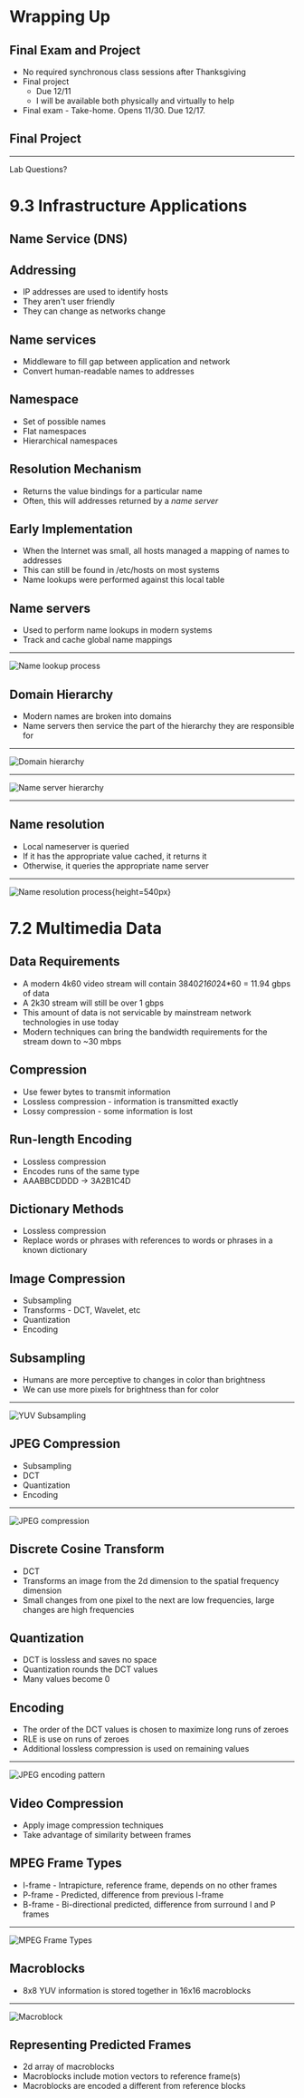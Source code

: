 Wrapping Up
===========

Final Exam and Project
----------------------

- No required synchronous class sessions after Thanksgiving
- Final project
    - Due 12/11
    - I will be available both physically and virtually to help
- Final exam - Take-home. Opens 11/30. Due 12/17.

Final Project
-------------

---

Lab Questions?

9.3 Infrastructure Applications
===============================

Name Service (DNS)
------------------

Addressing
----------

- IP addresses are used to identify hosts
- They aren't user friendly
- They can change as networks change

Name services
-------------

- Middleware to fill gap between application and network
- Convert human-readable names to addresses

Namespace
---------

- Set of possible names
- Flat namespaces
- Hierarchical namespaces

Resolution Mechanism
--------------------

- Returns the value bindings for a particular name
- Often, this will addresses returned by a *name server*

Early Implementation
--------------------

- When the Internet was small, all hosts managed a mapping of names to addresses
- This can still be found in /etc/hosts on most systems
- Name lookups were performed against this local table

Name servers
------------

- Used to perform name lookups in modern systems
- Track and cache global name mappings

---

![Name lookup process](https://book.systemsapproach.org/_images/f09-14-9780123850591.png)

Domain Hierarchy
----------------

- Modern names are broken into domains
- Name servers then service the part of the hierarchy they are responsible for

---

![Domain hierarchy](https://book.systemsapproach.org/_images/f09-15-9780123850591.png)

---

![Name server hierarchy](https://book.systemsapproach.org/_images/f09-17-9780123850591.png)

---

Name resolution
---------------

- Local nameserver is queried
- If it has the appropriate value cached, it returns it
- Otherwise, it queries the appropriate name server

---

![Name resolution process](https://book.systemsapproach.org/_images/f09-18-9780123850591.png){height=540px}

7.2 Multimedia Data
===================

Data Requirements
-----------------

- A modern 4k60 video stream will contain 3840*2160*24*60 = 11.94 gbps of data
- A 2k30 stream will still be over 1 gbps
- This amount of data is not servicable by mainstream network technologies in use today
- Modern techniques can bring the bandwidth requirements for the stream down to ~30 mbps

Compression
-----------

- Use fewer bytes to transmit information
- Lossless compression - information is transmitted exactly
- Lossy compression - some information is lost

Run-length Encoding
-------------------

- Lossless compression
- Encodes runs of the same type
- AAABBCDDDD -> 3A2B1C4D

Dictionary Methods
------------------

- Lossless compression
- Replace words or phrases with references to words or phrases in a known dictionary

Image Compression
-----------------

- Subsampling
- Transforms - DCT, Wavelet, etc
- Quantization
- Encoding

Subsampling
-----------

- Humans are more perceptive to changes in color than brightness
- We can use more pixels for brightness than for color

---

![YUV Subsampling](https://book.systemsapproach.org/_images/f07-11-9780123850591.png)

JPEG Compression
----------------

- Subsampling
- DCT
- Quantization
- Encoding

---

![JPEG compression](https://book.systemsapproach.org/_images/f07-12-9780123850591.png)

Discrete Cosine Transform
-------------------------

- DCT
- Transforms an image from the 2d dimension to the spatial frequency dimension
- Small changes from one pixel to the next are low frequencies, large changes are high frequencies

Quantization
------------

- DCT is lossless and saves no space
- Quantization rounds the DCT values
- Many values become 0

Encoding
--------

- The order of the DCT values is chosen to maximize long runs of zeroes
- RLE is use on runs of zeroes
- Additional lossless compression is used on remaining values

---

![JPEG encoding pattern](https://book.systemsapproach.org/_images/f07-13-9780123850591.png)

Video Compression
-----------------

- Apply image compression techniques
- Take advantage of similarity between frames

MPEG Frame Types
----------------

- I-frame - Intrapicture, reference frame, depends on no other frames
- P-frame - Predicted, difference from previous I-frame
- B-frame - Bi-directional predicted, difference from surround I and P frames

---

![MPEG Frame Types](https://book.systemsapproach.org/_images/f07-14-9780123850591.png)

Macroblocks
-----------

- 8x8 YUV information is stored together in 16x16 macroblocks

---

![Macroblock](https://book.systemsapproach.org/_images/f07-15-9780123850591.png)

Representing Predicted Frames
-----------------------------

- 2d array of macroblocks
- Macroblocks include motion vectors to reference frame(s)
- Macroblocks are encoded a different from reference blocks
